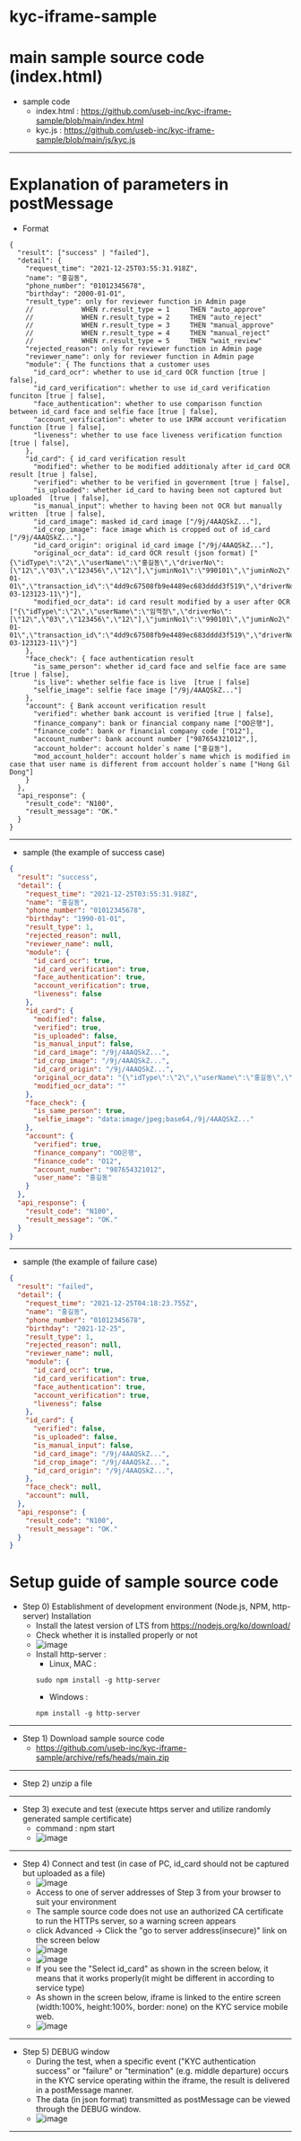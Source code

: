 # kyc-iframe-sample

# main sample source code (index.html)
- sample code
  - index.html : https://github.com/useb-inc/kyc-iframe-sample/blob/main/index.html
  - kyc.js : https://github.com/useb-inc/kyc-iframe-sample/blob/main/js/kyc.js
---

# Explanation of parameters in postMessage 
- Format 
```
{
  "result": ["success" | "failed"],
  "detail": {
    "request_time": "2021-12-25T03:55:31.918Z",
    "name": "홍길동",
    "phone_number": "01012345678",
    "birthday": "2000-01-01",
    "result_type": only for reviewer function in Admin page    
    //            WHEN r.result_type = 1     THEN "auto_approve"
    //            WHEN r.result_type = 2     THEN "auto_reject"
    //            WHEN r.result_type = 3     THEN "manual_approve"
    //            WHEN r.result_type = 4     THEN "manual_reject"
    //            WHEN r.result_type = 5     THEN "wait_review"
    "rejected_reason": only for reviewer function in Admin page
    "reviewer_name": only for reviewer function in Admin page
    "module": { The functions that a customer uses
      "id_card_ocr": whether to use id_card OCR function [true | false],
      "id_card_verification": whether to use id_card verification funciton [true | false],
      "face_authentication": whether to use comparison function between id_card face and selfie face [true | false],
      "account_verification": wheter to use 1KRW account verification function [true | false],
      "liveness": whether to use face liveness verification function [true | false],
    },
    "id_card": { id_card verification result
      "modified": whether to be modified additionaly after id_card OCR result [true | false],
      "verified": whether to be verified in government [true | false],
      "is_uploaded": whether id_card to having been not captured but uploaded  [true | false], 
      "is_manual_input": whether to having been not OCR but manually written  [true | false], 
      "id_card_image": masked id_card image ["/9j/4AAQSkZ..."],
      "id_crop_image": face image which is cropped out of id_card ["/9j/4AAQSkZ..."],
      "id_card_origin": original id_card image ["/9j/4AAQSkZ..."],
      "original_ocr_data": id_card OCR result (json format) ["{\"idType\":\"2\",\"userName\":\"홍길동\",\"driverNo\":[\"12\",\"03\",\"123456\",\"12\"],\"juminNo1\":\"990101\",\"juminNo2\":\"1001234\",\"_juminNo2\":\"1\",\"issueDate\":\"2017-01-01\",\"transaction_id\":\"4dd9c67508fb9e4489ec683dddd3f519\",\"driverNo1\":\"\",\"driverNo2\":\"11-03-123123-11\"}"],
      "modified_ocr_data": id card result modified by a user after OCR ["{\"idType\":\"2\",\"userName\":\"임꺽정\",\"driverNo\":[\"12\",\"03\",\"123456\",\"12\"],\"juminNo1\":\"990101\",\"juminNo2\":\"1001234\",\"_juminNo2\":\"1\",\"issueDate\":\"2017-01-01\",\"transaction_id\":\"4dd9c67508fb9e4489ec683dddd3f519\",\"driverNo1\":\"\",\"driverNo2\":\"11-03-123123-11\"}"]
    },
    "face_check": { face authentication result
      "is_same_person": whether id_card face and selfie face are same [true | false],
      "is_live": whether selfie face is live  [true | false]
      "selfie_image": selfie face image ["/9j/4AAQSkZ..."]
    },
    "account": { Bank account verification result
      "verified": whether bank account is verified [true | false],
      "finance_company": bank or financial company name ["OO은행"],
      "finance_code": bank or financial company code ["O12"],
      "account_number": bank account number ["987654321012",],
      "account_holder": account holder`s name ["홍길동"],
      "mod_account_holder": account holder`s name which is modified in case that user name is different from account holder`s name ["Hong Gil Dong"]
    }
  },
  "api_response": {  
    "result_code": "N100",
    "result_message": "OK."
  }
}
```
---
- sample (the example of success case)
```json
{
  "result": "success",
  "detail": {
    "request_time": "2021-12-25T03:55:31.918Z",
    "name": "홍길동",
    "phone_number": "01012345678",
    "birthday": "1990-01-01",
    "result_type": 1,
    "rejected_reason": null,
    "reviewer_name": null,
    "module": {
      "id_card_ocr": true,
      "id_card_verification": true,
      "face_authentication": true,
      "account_verification": true,
      "liveness": false
    },
    "id_card": {
      "modified": false,
      "verified": true,
      "is_uploaded": false,
      "is_manual_input": false,
      "id_card_image": "/9j/4AAQSkZ...",
      "id_crop_image": "/9j/4AAQSkZ...",
      "id_card_origin": "/9j/4AAQSkZ...",
      "original_ocr_data": "{\"idType\":\"2\",\"userName\":\"홍길동\",\"driverNo\":[\"12\",\"03\",\"123456\",\"12\"],\"juminNo1\":\"990101\",\"juminNo2\":\"1001234\",\"_juminNo2\":\"1\",\"issueDate\":\"2017-01-01\",\"transaction_id\":\"4dd9c67508fb9e4489ec683dddd3f519\",\"driverNo1\":\"\",\"driverNo2\":\"11-03-123123-11\"}",
      "modified_ocr_data": ""
    },
    "face_check": {
      "is_same_person": true,
      "selfie_image": "data:image/jpeg;base64,/9j/4AAQSkZ..."
    },
    "account": {
      "verified": true,
      "finance_company": "OO은행",
      "finance_code": "O12",
      "account_number": "987654321012",
      "user_name": "홍길동"
    }
  },
  "api_response": {
    "result_code": "N100",
    "result_message": "OK."
  }
}
```
---
- sample (the example of failure case)
```json
{
  "result": "failed",
  "detail": {
    "request_time": "2021-12-25T04:18:23.755Z",
    "name": "홍길동",
    "phone_number": "01012345678",
    "birthday": "2021-12-25",
    "result_type": 1,
    "rejected_reason": null,
    "reviewer_name": null,
    "module": {
      "id_card_ocr": true,
      "id_card_verification": true,
      "face_authentication": true,
      "account_verification": true,
      "liveness": false
    },
    "id_card": {
      "verified": false,
      "is_uploaded": false,
      "is_manual_input": false,
      "id_card_image": "/9j/4AAQSkZ...",
      "id_crop_image": "/9j/4AAQSkZ...",
      "id_card_origin": "/9j/4AAQSkZ...",
    },
    "face_check": null,
    "account": null,
  },
  "api_response": {
    "result_code": "N100",
    "result_message": "OK."
  }
}
```

# Setup guide of sample source code
- Step 0) Establishment of development environment (Node.js, NPM, http-server) Installation 
  - Install the latest version of LTS from https://nodejs.org/ko/download/ 
  - Check whether it is installed properly or not
  - ![image](https://user-images.githubusercontent.com/87741912/147377915-3369c5a7-2649-4721-92a5-87d93e15f7b1.png)
  - Install http-server : 
    - Linux, MAC : 
    ```shell 
    sudo npm install -g http-server 
    ```
    - Windows : 
    ```batch
    npm install -g http-server
    ```
---
- Step 1) Download sample source code
  - https://github.com/useb-inc/kyc-iframe-sample/archive/refs/heads/main.zip
---
- Step 2) unzip a file 
---
- Step 3) execute and test (execute https server and utilize randomly generated sample certificate) 
  - command : npm start
  - ![image](https://user-images.githubusercontent.com/87741912/147376429-76c7f13f-0c4a-4a09-bdf2-f03355622392.png)
---
- Step 4) Connect and test (in case of PC, id_card should not be captured but uploaded as a file)
  - ![image](https://user-images.githubusercontent.com/87741912/147376672-27953201-6715-4da8-ac1d-00ada39ca397.png)
  - Access to one of server addresses of Step 3 from your browser to suit your environment
  - The sample source code does not use an authorized CA certificate to run the HTTPs server, so a warning screen appears
  - click Advanced -> Click the "go to server address(insecure)" link on the screen below
  - ![image](https://user-images.githubusercontent.com/87741912/147376538-a338f52e-86f1-4a32-8796-c3baee18d230.png)
  - ![image](https://user-images.githubusercontent.com/87741912/147376556-bcf43b90-3191-4a98-b49e-68f9696fc574.png)
  - If you see the "Select id_card" as shown in the screen below, it means that it works properly(it might be different in according to service type)
  - As shown in the screen below, iframe is linked to the entire screen (width:100%, height:100%, border: none) on the KYC service mobile web.
  - ![image](https://user-images.githubusercontent.com/87741912/147376596-8c633ab2-6ad9-4d7e-a886-3a258e893e29.png)
---
- Step 5) DEBUG window
  - During the test, when a specific event ("KYC authentication success" or "failure" or "termination" (e.g. middle departure) occurs in the KYC service operating within the iframe, the result is delivered in a postMessage manner.
  - The data (in json format) transmitted as postMessage can be viewed through the DEBUG window.
  - ![image](https://user-images.githubusercontent.com/87741912/147376633-15a4b9d6-72c9-4a65-9e47-f98061858272.png)
---
